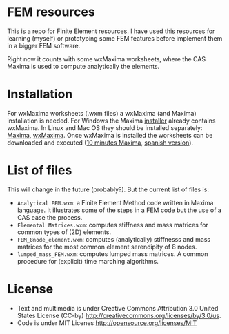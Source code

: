 FEM resources
=============

This is a repo for Finite Element resources. I have used this resources for learning (myself) or prototyping some FEM features before implement them in a bigger FEM software.

Right now it counts with some wxMaxima worksheets, where the CAS Maxima is used to compute analytically the elements.


Installation
============
For wxMaxima worksheets (.wxm files) a wxMaxima (and Maxima) installation is needed. For Windows the Maxima [installer](http://sourceforge.net/projects/maxima/files/Maxima-Windows/) already contains wxMaxima. In Linux and Mac OS they should be installed separately: [Maxima](http://sourceforge.net/projects/maxima/files/), [wxMaxima](http://andrejv.github.io/wxmaxima/). Once wxMaxima is installed the worksheets can be downloaded and executed ([10 minutes Maxima](http://andrejv.github.io/wxmaxima/tutorials/10minute.zip), [spanish version](http://andrejv.github.io/wxmaxima/tutorials/10minute_es.zip)).


List of files
=============
This will change in the future (probably?). But the current list of files is:
* `Analytical FEM.wxm`: a Finite Element Method code written in Maxima language. It illustrates some of the steps in a FEM code but the use of a CAS ease the process.
* `Elemental Matrices.wxm`: computes stiffness and mass matrices for common types of (2D) elements.
* `FEM_8node_element.wxm`: computes (analytically) stiffnesss and mass matrices for the most common element serendipity of 8 nodes.
* `lumped_mass_FEM.wxm`: computes lumped mass matrices. A common procedure for (explicit) time marching algorithms.


License
=======
* Text and multimedia is under Creative Commons Attribution 3.0 United States License (CC-by) http://creativecommons.org/licenses/by/3.0/us.
* Code is under MIT Licenes http://opensource.org/licenses/MIT
